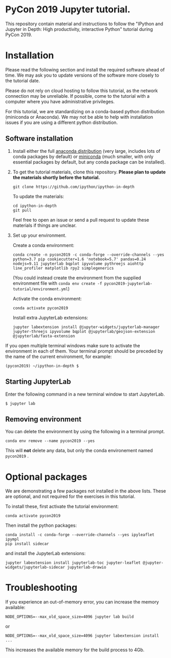 # PyCon 2019 Jupyter tutorial.

This repository contain material and instructions to follow the "IPython and Jupyter in Depth: High productivity, interactive Python" tutorial during PyCon 2019.

# Installation

Please read the following section and install the required software ahead of
time. We may ask you to update versions of the software more closely to the
tutorial date.

Please do not rely on cloud hosting to follow this tutorial, as the network
connection may be unreliable. If possible, come to the tutorial with a computer
where you have administrative privileges.

For this tutorial, we are standardizing on a conda-based python distribution
(miniconda or Anaconda). We may not be able to help with installation issues if
you are using a different python distribution.

## Software installation

1. Install either the full [anaconda
   distribution](https://www.anaconda.com/download/) (very large, includes lots
   of conda packages by default) or
   [miniconda](https://conda.io/miniconda.html) (much smaller, with only
   essential packages by default, but any conda package can be installed).

2. To get the tutorial materials, clone this repository. **Please plan to update the materials shortly before the tutorial.**

    ```
    git clone https://github.com/ipython/ipython-in-depth
    ```

    To update the materials:
    ```
    cd ipython-in-depth
    git pull
    ```

    Feel free to open an issue or send a pull request to update these materials if things are unclear.

3. Set up your environment.

    Create a conda environment:

    ```
    conda create -n pycon2019 -c conda-forge --override-channels --yes python=3.7 pip cookiecutter=1.6 'notebook=5.7' pandas=0.24 nodejs=9.11 jupyterlab bqplot ipyvolume pythreejs aiohttp line_profiler matplotlib rpy2 simplegenerics
    ```

    (You could instead create the environment from the supplied environment file with `conda env create -f pycon2019-jupyterlab-tutorial/environment.yml`)

    Activate the conda environment:

    ```
    conda activate pycon2019
    ```

    Install extra JupyterLab extensions:

    ```
    jupyter labextension install @jupyter-widgets/jupyterlab-manager jupyter-threejs ipyvolume bqplot @jupyterlab/geojson-extension @jupyterlab/fasta-extension
    ```

If you open multiple terminal windows make sure to activate the environment in each of them. Your terminal prompt should be preceded by the name of the current environment, for example:
```
(pycon2019) ~/ipython-in-depth $
```


## Starting JupyterLab

Enter the following command in a new terminal window to start JupyterLab.

```
$ jupyter lab
```

## Removing environment

You can delete the environment by using the following in a terminal prompt.

```
conda env remove --name pycon2019 --yes
```

This will **not** delete any data, but only the conda environement named `pycon2019` .

# Optional packages

We are demonstrating a few packages not installed in the above lists. These are
optional, and not required for the exercises in this tutorial.

To install these, first activate the tutorial environment:

```
conda activate pycon2019
```

Then install the python packages:
```
conda install -c conda-forge --override-channels --yes ipyleaflet ipympl
pip install sidecar 
```

and install the JupyterLab extensions:
```
jupyter labextension install jupyterlab-toc jupyter-leaflet @jupyter-widgets/jupyterlab-sidecar jupyterlab-drawio
```

# Troubleshooting

If you experience an out-of-memory error, you can increase the memory available:
```
NODE_OPTIONS=--max_old_space_size=4096 jupyter lab build
```
or
```
NODE_OPTIONS=--max_old_space_size=4096 jupyter labextension install ...
```
This increases the available memory for the build process to 4Gb.
